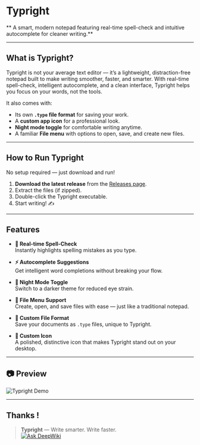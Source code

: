 # Typright  
** A smart, modern notepad featuring real-time spell-check and intuitive autocomplete for cleaner writing.**

---

##  What is Typright?  
Typright is not your average text editor — it’s a lightweight, distraction-free notepad built to make writing smoother, faster, and smarter. With real-time spell-check, intelligent autocomplete, and a clean interface, Typright helps you focus on your words, not the tools.  

It also comes with:  
- Its own **`.type` file format** for saving your work.  
- A **custom app icon** for a professional look.  
- **Night mode toggle** for comfortable writing anytime.  
- A familiar **File menu** with options to open, save, and create new files.  

---

##  How to Run Typright  
No setup required — just download and run!  

1. **Download the latest release** from the [Releases page](https://github.com/nandhra702/Typright/releases).  
2. Extract the files (if zipped).  
3. Double-click the Typright executable.  
4. Start writing! ✍️  

---

##  Features  

- **📝 Real-time Spell-Check**  
  Instantly highlights spelling mistakes as you type.  

- **⚡ Autocomplete Suggestions**  
  Get intelligent word completions without breaking your flow.  

- **🌙 Night Mode Toggle**  
  Switch to a darker theme for reduced eye strain.  

- **📂 File Menu Support**  
  Create, open, and save files with ease — just like a traditional notepad.  

- **📄 Custom File Format**  
  Save your documents as `.type` files, unique to Typright.  

- **🎨 Custom Icon**  
  A polished, distinctive icon that makes Typright stand out on your desktop.  

---

## 📷 Preview  
![Typright Demo](assets/final_typeright.gif)

---

Thanks !
---

> **Typright** — Write smarter. Write faster.  
[![Ask DeepWiki](https://deepwiki.com/badge.svg)](https://deepwiki.com/nandhra702/Typright)
